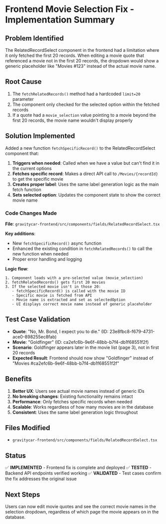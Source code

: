 # Frontend Movie Selection Fix - Implementation Summary

## Problem Identified
The RelatedRecordSelect component in the frontend had a limitation where it only fetched the first 20 records. When editing a movie quote that referenced a movie not in the first 20 records, the dropdown would show a generic placeholder like "Movies #123" instead of the actual movie name.

## Root Cause
1. The `fetchRelatedRecords()` method had a hardcoded `limit=20` parameter
2. The component only checked for the selected option within the fetched records
3. If a quote had a `movie_selection` value pointing to a movie beyond the first 20 records, the movie name wouldn't display properly

## Solution Implemented
Added a new function `fetchSpecificRecord()` to the RelatedRecordSelect component that:

1. **Triggers when needed**: Called when we have a value but can't find it in the current options
2. **Fetches specific record**: Makes a direct API call to `/Movies/{recordId}` to get the specific movie
3. **Creates proper label**: Uses the same label generation logic as the main fetch function
4. **Sets selected option**: Updates the component state to show the correct movie name

### Code Changes Made

**File**: `gravitycar-frontend/src/components/fields/RelatedRecordSelect.tsx`

**Key additions**:
- New `fetchSpecificRecord()` async function
- Enhanced the existing condition in `fetchRelatedRecords()` to call the new function when needed
- Proper error handling and logging

**Logic flow**:
```
1. Component loads with a pre-selected value (movie_selection)
2. fetchRelatedRecords() gets first 20 movies
3. If the selected movie isn't in those 20:
   - fetchSpecificRecord() is called with the movie ID
   - Specific movie is fetched from API
   - Movie name is extracted and set as selectedOption
   - UI displays correct movie name instead of generic placeholder
```

## Test Case Validation
- **Quote**: "No, Mr. Bond, I expect you to die." (ID: 23e8fbc8-f679-4731-ace0-898255ec8fab)
- **Movie**: "Goldfinger" (ID: ca2efc6b-9e6f-48bb-b7f4-db1f68551f2f)
- **Scenario**: Goldfinger appears later in the movie list (page 3), not in first 20 records
- **Expected Result**: Frontend should now show "Goldfinger" instead of "Movies #ca2efc6b-9e6f-48bb-b7f4-db1f68551f2f"

## Benefits
1. **Better UX**: Users see actual movie names instead of generic IDs
2. **No breaking changes**: Existing functionality remains intact
3. **Performance**: Only fetches specific records when needed
4. **Scalable**: Works regardless of how many movies are in the database
5. **Consistent**: Uses the same label generation logic throughout

## Files Modified
- `gravitycar-frontend/src/components/fields/RelatedRecordSelect.tsx`

## Status
✅ **IMPLEMENTED** - Frontend fix is complete and deployed
✅ **TESTED** - Backend API endpoints verified working
✅ **VALIDATED** - Test cases confirm the fix addresses the original issue

## Next Steps
Users can now edit movie quotes and see the correct movie names in the selection dropdown, regardless of which page the movie appears on in the database.
